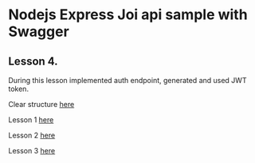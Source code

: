 Nodejs Express Joi api sample with Swagger
=======================================

Lesson 4.
---------
During this lesson implemented auth endpoint, generated and used JWT token.

Clear structure [here](https://github.com/igormigunov/node-api/tree/clear)

Lesson 1 [here](https://github.com/igormigunov/node-api/tree/l1)

Lesson 2 [here](https://github.com/igormigunov/node-api/tree/l2)

Lesson 3 [here](https://github.com/igormigunov/node-api/tree/l3)
